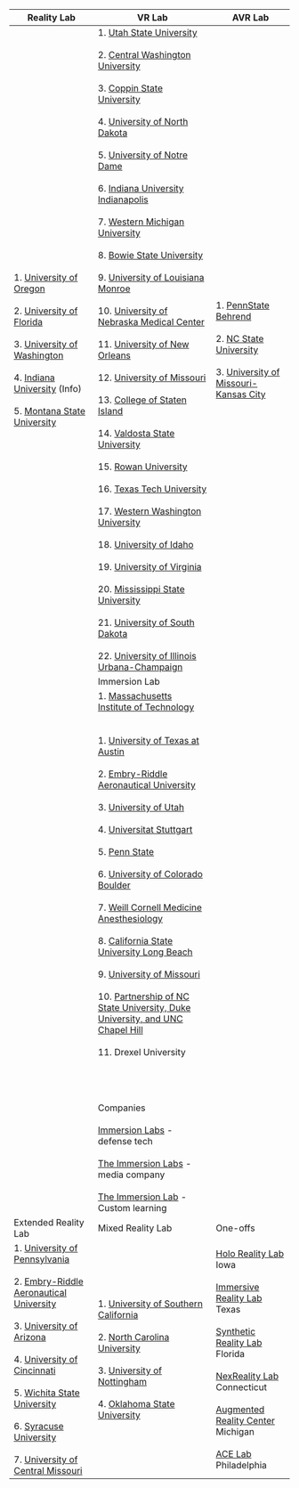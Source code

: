 
| Reality Lab                                                                                                                                                                                                                                                                                                                                                                                                                                                                                                                                                                                                                                                                                                                                                                                     | VR Lab                                                                                                                                                                                                                                                                                                                                                                                                                                                                                                                                                                                                                                                                                                                                                                                                                                                                                                                                                                                                                                                                                                                                                                                                                                                                                                                                                                                                                                                                                                                                                                                                                                                                                                                                                                                                                                                                                                                                                                                                                                                                                                                                                                                                                                                                                                                                                                                                                                                                                                                                           | AVR Lab                                                                                                                                                                                                                                                                                                                                                                                                                                                                                                                                                                                                               |
| ----------------------------------------------------------------------------------------------------------------------------------------------------------------------------------------------------------------------------------------------------------------------------------------------------------------------------------------------------------------------------------------------------------------------------------------------------------------------------------------------------------------------------------------------------------------------------------------------------------------------------------------------------------------------------------------------------------------------------------------------------------------------------------------------- | ------------------------------------------------------------------------------------------------------------------------------------------------------------------------------------------------------------------------------------------------------------------------------------------------------------------------------------------------------------------------------------------------------------------------------------------------------------------------------------------------------------------------------------------------------------------------------------------------------------------------------------------------------------------------------------------------------------------------------------------------------------------------------------------------------------------------------------------------------------------------------------------------------------------------------------------------------------------------------------------------------------------------------------------------------------------------------------------------------------------------------------------------------------------------------------------------------------------------------------------------------------------------------------------------------------------------------------------------------------------------------------------------------------------------------------------------------------------------------------------------------------------------------------------------------------------------------------------------------------------------------------------------------------------------------------------------------------------------------------------------------------------------------------------------------------------------------------------------------------------------------------------------------------------------------------------------------------------------------------------------------------------------------------------------------------------------------------------------------------------------------------------------------------------------------------------------------------------------------------------------------------------------------------------------------------------------------------------------------------------------------------------------------------------------------------------------------------------------------------------------------------------------------------------------ | --------------------------------------------------------------------------------------------------------------------------------------------------------------------------------------------------------------------------------------------------------------------------------------------------------------------------------------------------------------------------------------------------------------------------------------------------------------------------------------------------------------------------------------------------------------------------------------------------------------------- |
| 1. [University of Oregon](https://news.uoregon.edu/oregon-reality-lab)<br>    <br>2. [University of Florida](https://digitalworlds.ufl.edu/programs/ma-in-digital-arts-sciences/uf-reality-lab/)<br>    <br>3. [University of Washington](https://www.linkedin.com/company/uwrealitylabs/?originalSubdomain=ca)<br>    <br>4. [Indiana University](https://kb.iu.edu/d/ayxo) (Info)<br>    <br>5. [Montana State University](https://www.montana.edu/realitylab/)                                                                                                                                                                                                                                                                                                                               | 1. [Utah State University](https://library.usu.edu/services/technology/vr-lab)<br>    <br>2. [Central Washington University](https://www.cwu.edu/academics/academic-resources/multimodal-education/services-rentals/mec-virtual-reality-lab/index.php)<br>    <br>3. [Coppin State University](https://www.coppin.edu/virtual-reality-lab)<br>    <br>4. [University of North Dakota](https://und.edu/research/computational-research-center/clusters-equipment/cfl-vr-lab.html)<br>    <br>5. [University of Notre Dame](https://und.edu/research/computational-research-center/clusters-equipment/cfl-vr-lab.html)<br>    <br>6. [Indiana University Indianapolis](https://und.edu/research/computational-research-center/clusters-equipment/cfl-vr-lab.html)<br>    <br>7. [Western Michigan University](https://wmich.edu/library/vr)<br>    <br>8. [Bowie State University](https://bowiestate.edu/academics/colleges/college-of-arts-and-sciences/departments/computer-science/research/labs/virtual-reality/)<br>    <br>9. [University of Louisiana Monroe](https://www.ulm.edu/it/vr.html)<br>    <br>10. [University of Nebraska Medical Center](https://www.unmc.edu/mmi/research/virtual-reality-lab.html)<br>    <br>11. [University of New Orleans](https://www.uno.edu/news/2024-02-22/uno-opens-beyondreality-virtual-reality-tools-lab-1)<br>    <br>12. [University of Missouri](https://healthsciences.missouri.edu/proffitt-vr-ar-lab/)<br>    <br>13. [College of Staten Island](https://www.csi.cuny.edu/virtual-reality-lab)<br>    <br>14. [Valdosta State University](https://www.valdosta.edu/vr-lab/)<br>    <br>15. [Rowan University](https://www.researchwithrowan.com/en/equipments/virtual-reality-lab)<br>    <br>16. [Texas Tech University](https://www.depts.ttu.edu/library/vrlab/index.php)<br>    <br>17. [Western Washington University](https://stc.wwu.edu/virtual-reality-lab)<br>    <br>18. [University of Idaho](https://www.uidaho.edu/caa/programs/virtual-technology-and-design/faculty-research/virtual-reality-gauthier)<br>    <br>19. [University of Virginia](https://engineering.virginia.edu/labs-groups/omni-reality-cognition-lab)<br>    <br>20. [Mississippi State University](https://www.itidccl.msstate.edu/vr-lab)<br>    <br>21. [University of South Dakota](https://libguides.usd.edu/dsrs/vrlab)<br>    <br>22. [University of Illinois Urbana-Champaign](https://citl.illinois.edu/citl-101/instructional-spaces-technologies/armory-innovation-spaces/virtual-reality-lab) | 1. [PennState Behrend](https://behrend.psu.edu/school-of-humanities-social-sciences/research-outreach/virtual-augmented-reality-lab)<br>    <br>2. [NC State University](https://ise.ncsu.edu/vr/)<br>    <br>3. [University of Missouri-Kansas City](https://info.umkc.edu/innovation-studio/augmented-and-virtual-reality/)                                                                                                                                                                                                                                                                                         |
|                                                                                                                                                                                                                                                                                                                                                                                                                                                                                                                                                                                                                                                                                                                                                                                                 | Immersion Lab                                                                                                                                                                                                                                                                                                                                                                                                                                                                                                                                                                                                                                                                                                                                                                                                                                                                                                                                                                                                                                                                                                                                                                                                                                                                                                                                                                                                                                                                                                                                                                                                                                                                                                                                                                                                                                                                                                                                                                                                                                                                                                                                                                                                                                                                                                                                                                                                                                                                                                                                    |                                                                                                                                                                                                                                                                                                                                                                                                                                                                                                                                                                                                                       |
|                                                                                                                                                                                                                                                                                                                                                                                                                                                                                                                                                                                                                                                                                                                                                                                                 | 1. [Massachusetts Institute of Technology](https://nanousers.mit.edu/immersion-lab)<br>    <br><br>1. [University of Texas at Austin](https://immersive.moody.utexas.edu/education/immersive-lab)<br>    <br>2. [Embry-Riddle Aeronautical University](https://daytonabeach.erau.edu/college-aviation/flight/preflight-immersion-lab)<br>    <br>3. [University of Utah](https://jakobdjensen.com/immersion-lab/)<br>    <br>4. [Universitat Stuttgart](https://www.visus.uni-stuttgart.de/institut/immersion-lab/)<br>    <br>5. [Penn State](https://tlt.psu.edu/immersive-experiences-lab/)<br>    <br>6. [University of Colorado Boulder](https://www.colorado.edu/lab/immersivemedia/)<br>    <br>7. [Weill Cornell Medicine Anesthesiology](https://anesthesiology.weill.cornell.edu/education/extended-reality-anes-immersion-lab-xrail)<br>    <br>8. [California State University Long Beach](https://www.csulb.edu/design/immersive-design-research-lab)<br>    <br>9. [University of Missouri](https://arch.missouri.edu/facilities/ilab/)<br>    <br>10. [Partnership of NC State University, Duke University, and UNC Chapel Hill](https://rtnn.ncsu.edu/education/immersive-lab-experiences/)<br>    <br>11. Drexel University<br>    <br><br>  <br><br>Companies<br><br>[Immersion Labs](https://www.immersionlabs.us/) - defense tech<br><br>[The Immersion Labs](https://www.theimmersionlabs.com/) - media company<br><br>[The Immersion Lab](https://immersionlab.com/offerings/) - Custom learning                                                                                                                                                                                                                                                                                                                                                                                                                                                                                                                                                                                                                                                                                                                                                                                                                                                                                                                                                                                                                           |                                                                                                                                                                                                                                                                                                                                                                                                                                                                                                                                                                                                                       |
| Extended Reality Lab                                                                                                                                                                                                                                                                                                                                                                                                                                                                                                                                                                                                                                                                                                                                                                            | Mixed Reality Lab                                                                                                                                                                                                                                                                                                                                                                                                                                                                                                                                                                                                                                                                                                                                                                                                                                                                                                                                                                                                                                                                                                                                                                                                                                                                                                                                                                                                                                                                                                                                                                                                                                                                                                                                                                                                                                                                                                                                                                                                                                                                                                                                                                                                                                                                                                                                                                                                                                                                                                                                | One-offs                                                                                                                                                                                                                                                                                                                                                                                                                                                                                                                                                                                                              |
| 1. [University of Pennsylvania](https://www.asc.upenn.edu/annenberg-virtual-reality-collaborative)<br>    <br>2. [Embry-Riddle Aeronautical University](https://daytonabeach.erau.edu/about/labs/extended-reality)<br>    <br>3. [University of Arizona](https://infosci.arizona.edu/xrg-lab)<br>    <br>4. [University of Cincinnati](https://ucdigitalfutures.com/extended-reality-lab/)<br>    <br>5. [Wichita State University](https://www.wichita.edu/industry_and_defense/NIAR/Laboratories/xr/xr-lab.php)<br>    <br>6. [Syracuse University](https://newhouse.syracuse.edu/research/research-spaces/extended-reality-lab/)<br>    <br>7. [University of Central Missouri](https://www.ucmo.edu/future-students/workforce-and-professional-education/extended-reality-studio/index.php) | 1. [University of Southern California](https://ict.usc.edu/research/labs-groups/mixed-reality-lab/)<br>    <br>2. [North Carolina University](https://design.ncsu.edu/research/mixed-reality-lab/)<br>    <br>3. [University of Nottingham](https://www.nottingham.ac.uk/research/groups/mixedrealitylab/)<br>    <br>4. [Oklahoma State University](https://education.okstate.edu/research/labs/mixed-reality-lab/)                                                                                                                                                                                                                                                                                                                                                                                                                                                                                                                                                                                                                                                                                                                                                                                                                                                                                                                                                                                                                                                                                                                                                                                                                                                                                                                                                                                                                                                                                                                                                                                                                                                                                                                                                                                                                                                                                                                                                                                                                                                                                                                             | [Holo Reality Lab](https://holoreality.lab.uiowa.edu/) Iowa<br><br>[Immersive Reality Lab](https://www.tamucc.edu/library/visit-study/immersive-reality-lab/index.php) Texas<br><br>[Synthetic Reality Lab](https://sreal.ucf.edu/) Florida<br><br>[NexReality Lab](https://www.sacredheart.edu/academics/colleges--schools/school-of-communication-media--the-arts/facilities/nexreality-lab/) Connecticut<br><br>[Augmented Reality Center](https://oakland.edu/secs/labs-and-centers/augmented-reality-center/) Michigan<br><br>[ACE Lab](https://rtnn.ncsu.edu/education/immersive-lab-experiences/) Philadelphia |
